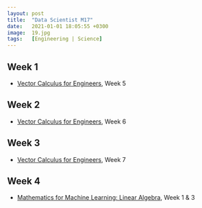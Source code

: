 ```yaml
---
layout: post
title:  "Data Scientist M17"
date:   2021-01-01 18:05:55 +0300
image:  19.jpg
tags:   [Engineering | Science]
---
```

## Week 1
- [Vector Calculus for Engineers](https://www.coursera.org/learn/vector-calculus-engineers?ranMID=40328&ranEAID=ZbA30aiKocg&ranSiteID=ZbA30aiKocg-V_egUGy9ERUiTLT5eQhgyw&siteID=ZbA30aiKocg-V_egUGy9ERUiTLT5eQhgyw&utm_content=10&utm_medium=partners&utm_source=linkshare&utm_campaign=ZbA30aiKocg), Week 5

## Week 2
- [Vector Calculus for Engineers](https://www.coursera.org/learn/vector-calculus-engineers?ranMID=40328&ranEAID=ZbA30aiKocg&ranSiteID=ZbA30aiKocg-V_egUGy9ERUiTLT5eQhgyw&siteID=ZbA30aiKocg-V_egUGy9ERUiTLT5eQhgyw&utm_content=10&utm_medium=partners&utm_source=linkshare&utm_campaign=ZbA30aiKocg), Week 6

## Week 3
- [Vector Calculus for Engineers](https://www.coursera.org/learn/vector-calculus-engineers?ranMID=40328&ranEAID=ZbA30aiKocg&ranSiteID=ZbA30aiKocg-V_egUGy9ERUiTLT5eQhgyw&siteID=ZbA30aiKocg-V_egUGy9ERUiTLT5eQhgyw&utm_content=10&utm_medium=partners&utm_source=linkshare&utm_campaign=ZbA30aiKocg), Week 7

## Week 4
- [Mathematics for Machine Learning: Linear Algebra](https://www.coursera.org/learn/linear-algebra-machine-learning), Week 1 & 3



[jekyll-docs]: https://jekyllrb.com/docs/home
[jekyll-gh]:   https://github.com/jekyll/jekyll
[jekyll-talk]: https://talk.jekyllrb.com/
